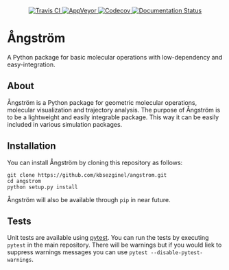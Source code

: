 <p align="center">
<a href="https://travis-ci.org/kbsezginel/angstrom">
  <img src="https://travis-ci.org/kbsezginel/angstrom.svg?branch=master" alt="Travis CI"/>
</a>
<a href="https://ci.appveyor.com/project/kbsezginel/angstrom">
  <img src="https://ci.appveyor.com/api/projects/status/lcj1f73iet2gt5up?svg=true" alt="AppVeyor"/>
</a>
<a href="https://codecov.io/gh/kbsezginel/angstrom">
  <img src="https://codecov.io/gh/kbsezginel/angstrom/branch/master/graph/badge.svg" alt="Codecov"/>
</a>
<a href='https://angstrom.readthedocs.io/en/latest/?badge=latest'>
    <img src='https://readthedocs.org/projects/angstrom/badge/?version=latest' alt='Documentation Status' />
</a>
</p>

# Ångström
A Python package for basic molecular operations with low-dependency and easy-integration.

## About
Ångström is a Python package for geometric molecular operations, molecular visualization and trajectory analysis.
The purpose of Ångström is to be a lightweight and easily integrable package.
This way it can be easily included in various simulation packages.

## Installation
You can install Ångström by cloning this repository as follows:
```
git clone https://github.com/kbsezginel/angstrom.git
cd angstrom
python setup.py install
```

Ångström will also be available through `pip` in near future.

## Tests
Unit tests are available using [pytest](https://docs.pytest.org/en/latest/).
You can run the tests by executing `pytest` in the main repository.
There will be warnings but if you would liek to suppress warnings messages you can use `pytest --disable-pytest-warnings`.
